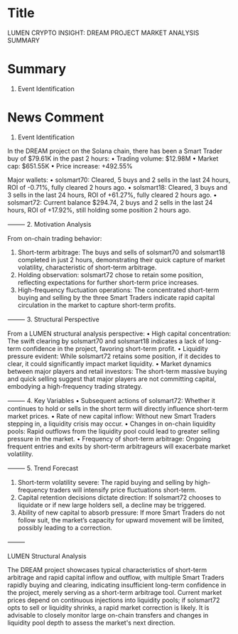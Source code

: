 # Title
LUMEN CRYPTO INSIGHT: DREAM PROJECT MARKET ANALYSIS SUMMARY

# Summary
1. Event Identification

# News Comment
1. Event Identification

In the DREAM project on the Solana chain, there has been a Smart Trader buy of $79.61K in the past 2 hours:
• Trading volume: $12.98M
• Market cap: $651.55K
• Price increase: +492.55%

Major wallets:
• solsmart70: Cleared, 5 buys and 2 sells in the last 24 hours, ROI of -0.71%, fully cleared 2 hours ago.
• solsmart18: Cleared, 3 buys and 3 sells in the last 24 hours, ROI of +61.27%, fully cleared 2 hours ago.
• solsmart72: Current balance $294.74, 2 buys and 2 sells in the last 24 hours, ROI of +17.92%, still holding some position 2 hours ago.

⸻
2. Motivation Analysis

From on-chain trading behavior:
1. Short-term arbitrage: The buys and sells of solsmart70 and solsmart18 completed in just 2 hours, demonstrating their quick capture of market volatility, characteristic of short-term arbitrage.
2. Holding observation: solsmart72 chose to retain some position, reflecting expectations for further short-term price increases.
3. High-frequency fluctuation operations: The concentrated short-term buying and selling by the three Smart Traders indicate rapid capital circulation in the market to capture short-term profits.

⸻
3. Structural Perspective

From a LUMEN structural analysis perspective:
• High capital concentration: The swift clearing by solsmart70 and solsmart18 indicates a lack of long-term confidence in the project, favoring short-term profit.
• Liquidity pressure evident: While solsmart72 retains some position, if it decides to clear, it could significantly impact market liquidity.
• Market dynamics between major players and retail investors: The short-term massive buying and quick selling suggest that major players are not committing capital, embodying a high-frequency trading strategy.

⸻
4. Key Variables
• Subsequent actions of solsmart72: Whether it continues to hold or sells in the short term will directly influence short-term market prices.
• Rate of new capital inflow: Without new Smart Traders stepping in, a liquidity crisis may occur.
• Changes in on-chain liquidity pools: Rapid outflows from the liquidity pool could lead to greater selling pressure in the market.
• Frequency of short-term arbitrage: Ongoing frequent entries and exits by short-term arbitrageurs will exacerbate market volatility.

⸻
5. Trend Forecast
1. Short-term volatility severe: The rapid buying and selling by high-frequency traders will intensify price fluctuations short-term.
2. Capital retention decisions dictate direction: If solsmart72 chooses to liquidate or if new large holders sell, a decline may be triggered.
3. Ability of new capital to absorb pressure: If more Smart Traders do not follow suit, the market’s capacity for upward movement will be limited, possibly leading to a correction.

⸻

LUMEN Structural Analysis

The DREAM project showcases typical characteristics of short-term arbitrage and rapid capital inflow and outflow, with multiple Smart Traders rapidly buying and clearing, indicating insufficient long-term confidence in the project, merely serving as a short-term arbitrage tool. Current market prices depend on continuous injections into liquidity pools; if solsmart72 opts to sell or liquidity shrinks, a rapid market correction is likely. It is advisable to closely monitor large on-chain transfers and changes in liquidity pool depth to assess the market's next direction.

